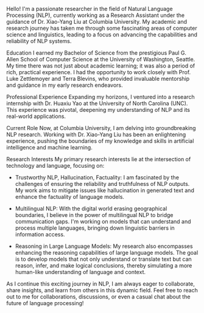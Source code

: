 Hello! I'm a passionate researcher in the field of Natural Language Processing (NLP), currently working as a Research Assistant under the guidance of Dr. Xiao-Yang Liu at Columbia University. My academic and research journey has taken me through some fascinating areas of computer science and linguistics, leading to a focus on advancing the capabilities and reliability of NLP systems.

Education
I earned my Bachelor of Science from the prestigious Paul G. Allen School of Computer Science at the University of Washington, Seattle. My time there was not just about academic learning; it was also a period of rich, practical experience. I had the opportunity to work closely with Prof. Luke Zettlemoyer and Terra Blevins, who provided invaluable mentorship and guidance in my early research endeavors.

Professional Experience
Expanding my horizons, I ventured into a research internship with Dr. Huaxiu Yao at the University of North Carolina (UNC). This experience was pivotal, deepening my understanding of NLP and its real-world applications.

Current Role
Now, at Columbia University, I am delving into groundbreaking NLP research. Working with Dr. Xiao-Yang Liu has been an enlightening experience, pushing the boundaries of my knowledge and skills in artificial intelligence and machine learning.

Research Interests
My primary research interests lie at the intersection of technology and language, focusing on:

- Trustworthy NLP, Hallucination, Factuality: I am fascinated by the challenges of ensuring the reliability and truthfulness of NLP outputs. My work aims to mitigate issues like hallucination in generated text and enhance the factuality of language models.

- Multilingual NLP: With the digital world erasing geographical boundaries, I believe in the power of multilingual NLP to bridge communication gaps. I'm working on models that can understand and process multiple languages, bringing down linguistic barriers in information access.

- Reasoning in Large Language Models: My research also encompasses enhancing the reasoning capabilities of large language models. The goal is to develop models that not only understand or translate text but can reason, infer, and make logical conclusions, thereby simulating a more human-like understanding of language and context.

As I continue this exciting journey in NLP, I am always eager to collaborate, share insights, and learn from others in this dynamic field. Feel free to reach out to me for collaborations, discussions, or even a casual chat about the future of language processing!
